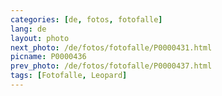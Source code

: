 ```yaml
---
categories: [de, fotos, fotofalle]
lang: de
layout: photo
next_photo: /de/fotos/fotofalle/P0000431.html
picname: P0000436
prev_photo: /de/fotos/fotofalle/P0000437.html
tags: [Fotofalle, Leopard]
---
```

